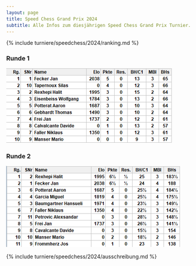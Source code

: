 ```yaml
---
layout: page
title: Speed Chess Grand Prix 2024
subtitle: Alle Infos zum diesjährigen Speed Chess Grand Prix Turnier.
---
```


{% include turniere/speedchess/2024/ranking.md %}

### Runde 1

![Runde 1](/assets/img/turniere/speedchess/2024/runde-1-rapid.png)

### Runde 2

![Runde 1](/assets/img/turniere/speedchess/2024/runde-2-blitz.png)

{% include turniere/speedchess/2024/ausschreibung.md %}

